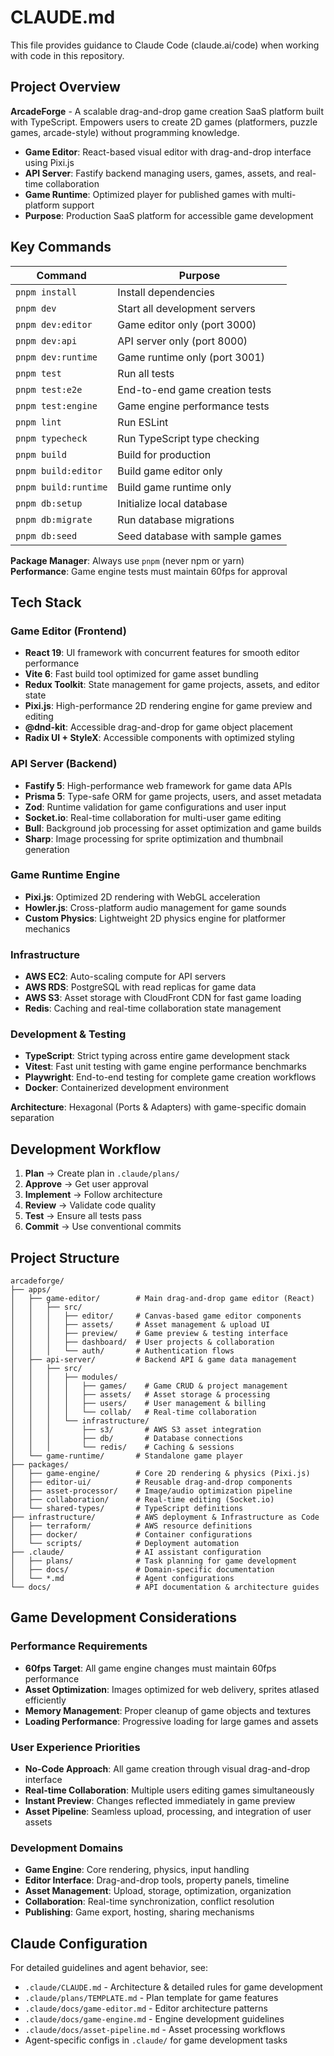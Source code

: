 # CLAUDE.md

This file provides guidance to Claude Code (claude.ai/code) when working with code in this repository.

## Project Overview

**ArcadeForge** - A scalable drag-and-drop game creation SaaS platform built with TypeScript. Empowers users to create 2D games (platformers, puzzle games, arcade-style) without programming knowledge.

- **Game Editor**: React-based visual editor with drag-and-drop interface using Pixi.js
- **API Server**: Fastify backend managing users, games, assets, and real-time collaboration
- **Game Runtime**: Optimized player for published games with multi-platform support
- **Purpose**: Production SaaS platform for accessible game development

## Key Commands

| Command              | Purpose                                      |
| -------------------- | -------------------------------------------- |
| `pnpm install`       | Install dependencies                         |
| `pnpm dev`           | Start all development servers                |
| `pnpm dev:editor`    | Game editor only (port 3000)                |
| `pnpm dev:api`       | API server only (port 8000)                 |
| `pnpm dev:runtime`   | Game runtime only (port 3001)               |
| `pnpm test`          | Run all tests                                |
| `pnpm test:e2e`      | End-to-end game creation tests               |
| `pnpm test:engine`   | Game engine performance tests                |
| `pnpm lint`          | Run ESLint                                   |
| `pnpm typecheck`     | Run TypeScript type checking                 |
| `pnpm build`         | Build for production                         |
| `pnpm build:editor`  | Build game editor only                       |
| `pnpm build:runtime` | Build game runtime only                      |
| `pnpm db:setup`      | Initialize local database                    |
| `pnpm db:migrate`    | Run database migrations                      |
| `pnpm db:seed`       | Seed database with sample games             |

**Package Manager**: Always use `pnpm` (never npm or yarn)  
**Performance**: Game engine tests must maintain 60fps for approval

## Tech Stack

### Game Editor (Frontend)
- **React 19**: UI framework with concurrent features for smooth editor performance
- **Vite 6**: Fast build tool optimized for game asset bundling
- **Redux Toolkit**: State management for game projects, assets, and editor state
- **Pixi.js**: High-performance 2D rendering engine for game preview and editing
- **@dnd-kit**: Accessible drag-and-drop for game object placement
- **Radix UI + StyleX**: Accessible components with optimized styling

### API Server (Backend)
- **Fastify 5**: High-performance web framework for game data APIs
- **Prisma 5**: Type-safe ORM for game projects, users, and asset metadata
- **Zod**: Runtime validation for game configurations and user input
- **Socket.io**: Real-time collaboration for multi-user game editing
- **Bull**: Background job processing for asset optimization and game builds
- **Sharp**: Image processing for sprite optimization and thumbnail generation

### Game Runtime Engine
- **Pixi.js**: Optimized 2D rendering with WebGL acceleration
- **Howler.js**: Cross-platform audio management for game sounds
- **Custom Physics**: Lightweight 2D physics engine for platformer mechanics

### Infrastructure
- **AWS EC2**: Auto-scaling compute for API servers
- **AWS RDS**: PostgreSQL with read replicas for game data
- **AWS S3**: Asset storage with CloudFront CDN for fast game loading
- **Redis**: Caching and real-time collaboration state management

### Development & Testing
- **TypeScript**: Strict typing across entire game development stack
- **Vitest**: Fast unit testing with game engine performance benchmarks
- **Playwright**: End-to-end testing for complete game creation workflows
- **Docker**: Containerized development environment

**Architecture**: Hexagonal (Ports & Adapters) with game-specific domain separation

## Development Workflow

1. **Plan** → Create plan in `.claude/plans/`
2. **Approve** → Get user approval
3. **Implement** → Follow architecture
4. **Review** → Validate code quality
5. **Test** → Ensure all tests pass
6. **Commit** → Use conventional commits

## Project Structure

```
arcadeforge/
├── apps/
│   ├── game-editor/        # Main drag-and-drop game editor (React)
│   │   ├── src/
│   │   │   ├── editor/     # Canvas-based game editor components
│   │   │   ├── assets/     # Asset management & upload UI
│   │   │   ├── preview/    # Game preview & testing interface
│   │   │   ├── dashboard/  # User projects & collaboration
│   │   │   └── auth/       # Authentication flows
│   ├── api-server/         # Backend API & game data management
│   │   ├── src/
│   │   │   ├── modules/
│   │   │   │   ├── games/    # Game CRUD & project management
│   │   │   │   ├── assets/   # Asset storage & processing
│   │   │   │   ├── users/    # User management & billing
│   │   │   │   └── collab/   # Real-time collaboration
│   │   │   └── infrastructure/
│   │   │       ├── s3/       # AWS S3 asset integration
│   │   │       ├── db/       # Database connections
│   │   │       └── redis/    # Caching & sessions
│   └── game-runtime/       # Standalone game player
├── packages/
│   ├── game-engine/        # Core 2D rendering & physics (Pixi.js)
│   ├── editor-ui/          # Reusable drag-and-drop components
│   ├── asset-processor/    # Image/audio optimization pipeline
│   ├── collaboration/      # Real-time editing (Socket.io)
│   └── shared-types/       # TypeScript definitions
├── infrastructure/         # AWS deployment & Infrastructure as Code
│   ├── terraform/          # AWS resource definitions
│   ├── docker/             # Container configurations
│   └── scripts/            # Deployment automation
├── .claude/                # AI assistant configuration
│   ├── plans/              # Task planning for game development
│   ├── docs/               # Domain-specific documentation
│   └── *.md                # Agent configurations
└── docs/                   # API documentation & architecture guides
```

## Game Development Considerations

### Performance Requirements
- **60fps Target**: All game engine changes must maintain 60fps performance
- **Asset Optimization**: Images optimized for web delivery, sprites atlased efficiently
- **Memory Management**: Proper cleanup of game objects and textures
- **Loading Performance**: Progressive loading for large games and assets

### User Experience Priorities
- **No-Code Approach**: All game creation through visual drag-and-drop interface
- **Real-time Collaboration**: Multiple users editing games simultaneously
- **Instant Preview**: Changes reflected immediately in game preview
- **Asset Pipeline**: Seamless upload, processing, and integration of user assets

### Development Domains
- **Game Engine**: Core rendering, physics, input handling
- **Editor Interface**: Drag-and-drop tools, property panels, timeline
- **Asset Management**: Upload, storage, optimization, organization
- **Collaboration**: Real-time synchronization, conflict resolution
- **Publishing**: Game export, hosting, sharing mechanisms

## Claude Configuration

For detailed guidelines and agent behavior, see:
- `.claude/CLAUDE.md` - Architecture & detailed rules for game development
- `.claude/plans/TEMPLATE.md` - Plan template for game features
- `.claude/docs/game-editor.md` - Editor architecture patterns
- `.claude/docs/game-engine.md` - Engine development guidelines
- `.claude/docs/asset-pipeline.md` - Asset processing workflows
- Agent-specific configs in `.claude/` for game development tasks
